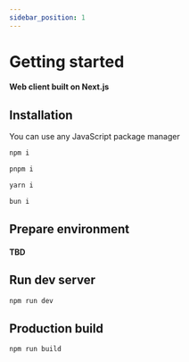 ```yaml
---
sidebar_position: 1
---
```


# Getting started

#### Web client built on Next.js

## Installation
You can use any JavaScript package manager 
```bash
npm i
```
```bash
pnpm i
```
```bash
yarn i
```
```bash
bun i
```

## Prepare environment
#### TBD

## Run dev server
```bash
npm run dev
```

## Production build
```bash
npm run build
```
